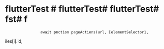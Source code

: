 # flutterTest # flutterTest# flutterTest# fst# f
                    await pnction pageActions(url, [elementSelector1,
iles[i].id;
